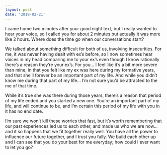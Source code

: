 ```yaml
---
layout: post
date: '2019-02-21'
---
```


I came home two minutes after your good night text, but I really wanted to hear your voice, so I called you for about 2 minutes but actually it was more like 2 hours. Where does the time go when our conversations start?

We talked about something difficult for both of us, involving insecurities. For me, it was never having dealt with ex’s before, so I now sometimes hear voices in my head comparing me to your ex’s even though I know rationally there’s a reason they’re your ex’s. For you... I feel like it’s a bit more severe than mine, in that you felt like my ex was here during my formative years, and that she’ll forever be an important part of my life. And while you didn’t know me during that part of my life... I’m not sure you’d be attracted to the me of that time. 

While it’s true she was there during those years, there’s a reason that period of my life ended and you started a new one. You’re an important part of my life, and will continue to be, and I’m certain this period of my life with you in it has no end date.

I’m sure we won’t kill these worries that fast, but it’s worth remembering that our past experiences led us to each other, and made us who we are now... and it so happens that we fit together really well. You have all the power to influence our future together, and I trust you fully. We build each other up and I can see that you do your best for me everyday; how could I ever want to let you go?
